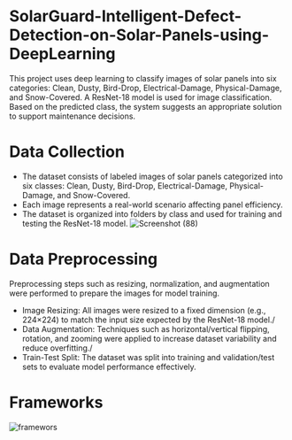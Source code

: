 # SolarGuard-Intelligent-Defect-Detection-on-Solar-Panels-using-DeepLearning
This project uses deep learning to classify images of solar panels into six categories: Clean, Dusty, Bird-Drop, Electrical-Damage, Physical-Damage, and Snow-Covered. A ResNet-18 model is used for image classification. Based on the predicted class, the system suggests an appropriate solution to support maintenance decisions.
# Data Collection
- The dataset consists of labeled images of solar panels categorized into six classes: Clean, Dusty, Bird-Drop, Electrical-Damage, Physical-Damage, and Snow-Covered.
- Each image represents a real-world scenario affecting panel efficiency.
- The dataset is organized into folders by class and used for training and testing the ResNet-18 model.
![Screenshot (88)](https://github.com/user-attachments/assets/fbdff563-a916-41df-b5f2-096299cab59d)
# Data Preprocessing
Preprocessing steps such as resizing, normalization, and augmentation were performed to prepare the images for model training.
- Image Resizing: All images were resized to a fixed dimension (e.g., 224×224) to match the input size expected by the ResNet-18 model./
- Data Augmentation: Techniques such as horizontal/vertical flipping, rotation, and zooming were applied to increase dataset variability and reduce overfitting./
- Train-Test Split: The dataset was split into training and validation/test sets to evaluate model performance effectively.
# Frameworks
![framewors](https://github.com/user-attachments/assets/cde908f4-e78e-4d60-9189-b0baa13fc6f9)
 
